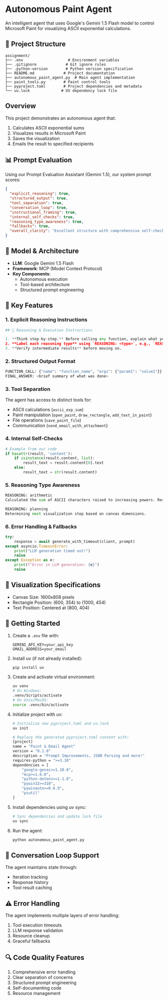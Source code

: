 # Autonomous Paint Agent

An intelligent agent that uses Google's Gemini 1.5 Flash model to control Microsoft Paint for visualizing ASCII exponential calculations.

## 📁 Project Structure
```
assignment/
├── .env                    # Environment variables
├── .gitignore             # Git ignore rules
├── .python-version        # Python version specification
├── README.md             # Project documentation
├── autonomous_paint_agent.py  # Main agent implementation
├── paint_tools.py        # Paint control tools
├── pyproject.toml        # Project dependencies and metadata
└── uv.lock              # UV dependency lock file
```

## Overview

This project demonstrates an autonomous agent that:
1. Calculates ASCII exponential sums
2. Visualizes results in Microsoft Paint
3. Saves the visualization
4. Emails the result to specified recipients

## 📊 Prompt Evaluation

Using our Prompt Evaluation Assistant (Gemini 1.5), our system prompt scores:

```json
{
  "explicit_reasoning": true,
  "structured_output": true,
  "tool_separation": true,
  "conversation_loop": true,
  "instructional_framing": true,
  "internal_self_checks": true,
  "reasoning_type_awareness": true,
  "fallbacks": true,
  "overall_clarity": "Excellent structure with comprehensive self-checks and error handling"
}
```

## 🤖 Model & Architecture

- **LLM**: Google Gemini 1.5 Flash
- **Framework**: MCP (Model Context Protocol)
- **Key Components**: 
  - Autonomous execution
  - Tool-based architecture
  - Structured prompt engineering

## 🎯 Key Features

### 1. Explicit Reasoning Instructions
```python
## 🧠 Reasoning & Execution Instructions

1. **Think step-by-step.** Before calling any function, explain what you're doing and why.
2. **Label each reasoning type** using `REASONING: <type>`, e.g., `REASONING: arithmetic`
3. **Verify intermediate results** before moving on.
```

### 2. Structured Output Format
```python
FUNCTION_CALL: {"name": "function_name", "args": {"param1": "value1"}}
FINAL_ANSWER: <brief summary of what was done>
```

### 3. Tool Separation
The agent has access to distinct tools for:
- ASCII calculations (`ascii_exp_sum`)
- Paint manipulation (`open_paint`, `draw_rectangle`, `add_text_in_paint`)
- File operations (`save_paint_file`)
- Communication (`send_email_with_attachment`)

### 4. Internal Self-Checks
```python
# Example from our code
if hasattr(result, 'content'):
    if isinstance(result.content, list):
        result_text = result.content[0].text
    else:
        result_text = str(result.content)
```

### 5. Reasoning Type Awareness
```python
REASONING: arithmetic  
Calculated the sum of ASCII characters raised to increasing powers. Result verified.

REASONING: planning
Determining next visualization step based on canvas dimensions.
```

### 6. Error Handling & Fallbacks
```python
try:
    response = await generate_with_timeout(client, prompt)
except asyncio.TimeoutError:
    print("LLM generation timed out!")
    raise
except Exception as e:
    print(f"Error in LLM generation: {e}")
    raise
```

## 🎨 Visualization Specifications

- Canvas Size: 1600x808 pixels
- Rectangle Position: (600, 354) to (1000, 454)
- Text Position: Centered at (800, 404)

## 🚀 Getting Started

1. Create a `.env` file with:
   ```
   GEMINI_API_KEY=your_api_key
   GMAIL_ADDRESS=your_email
   ```

2. Install uv (if not already installed):
   ```bash
   pip install uv
   ```

3. Create and activate virtual environment:
   ```bash
   uv venv
   # On Windows:
   .venv/Scripts/activate
   # On Unix/MacOS:
   source .venv/bin/activate
   ```

4. Initialize project with uv:
   ```bash
   # Initialize new pyproject.toml and uv.lock
   uv init

   # Replace the generated pyproject.toml content with:
   [project]
   name = "Paint & Email Agent"
   version = "0.1.0"
   description = "Prompt Improvements, JSON Parsing and more!"
   requires-python = ">=3.10"
   dependencies = [
       "google-genai>=1.10.0",
       "mcp>=1.6.0",
       "python-dotenv>=1.1.0",
       "pywin32>=310",
       "pywinauto>=0.6.9",
       "psutil"
   ]
   ```

5. Install dependencies using uv sync:
   ```bash
   # Sync dependencies and update lock file
   uv sync
   ```

6. Run the agent:
   ```bash
   python autonomous_paint_agent.py
   ```

## 🔄 Conversation Loop Support

The agent maintains state through:
- Iteration tracking
- Response history
- Tool result caching

## ⚠️ Error Handling

The agent implements multiple layers of error handling:
1. Tool execution timeouts
2. LLM response validation
3. Resource cleanup
4. Graceful fallbacks

## 🔍 Code Quality Features

1. Comprehensive error handling
2. Clear separation of concerns
3. Structured prompt engineering
4. Self-documenting code
5. Resource management 